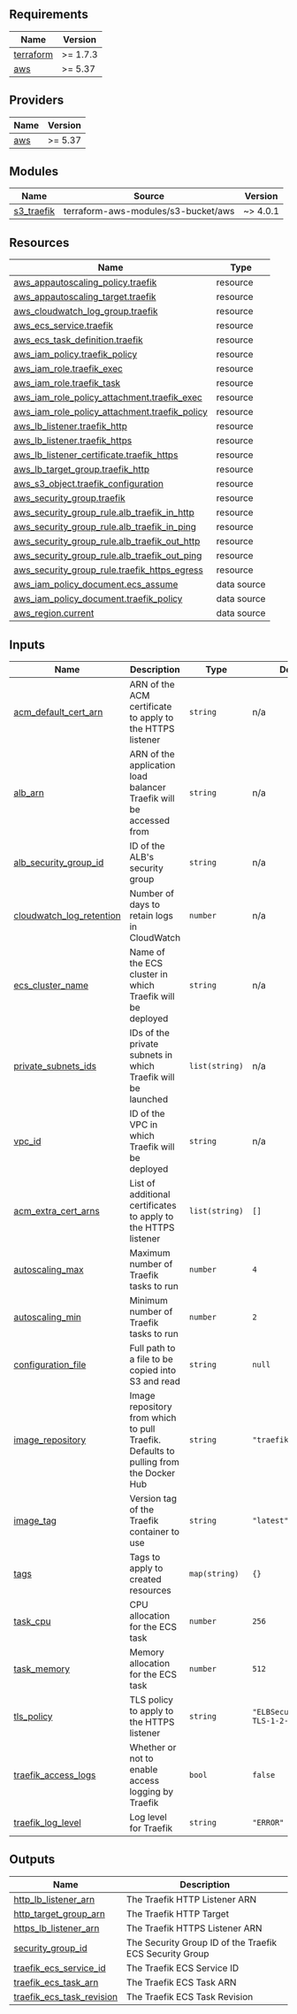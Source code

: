 <!-- BEGIN_TF_DOCS -->
## Requirements

| Name | Version |
|------|---------|
| <a name="requirement_terraform"></a> [terraform](#requirement\_terraform) | >= 1.7.3 |
| <a name="requirement_aws"></a> [aws](#requirement\_aws) | >= 5.37 |

## Providers

| Name | Version |
|------|---------|
| <a name="provider_aws"></a> [aws](#provider\_aws) | >= 5.37 |

## Modules

| Name | Source | Version |
|------|--------|---------|
| <a name="module_s3_traefik"></a> [s3\_traefik](#module\_s3\_traefik) | terraform-aws-modules/s3-bucket/aws | ~> 4.0.1 |

## Resources

| Name | Type |
|------|------|
| [aws_appautoscaling_policy.traefik](https://registry.terraform.io/providers/hashicorp/aws/latest/docs/resources/appautoscaling_policy) | resource |
| [aws_appautoscaling_target.traefik](https://registry.terraform.io/providers/hashicorp/aws/latest/docs/resources/appautoscaling_target) | resource |
| [aws_cloudwatch_log_group.traefik](https://registry.terraform.io/providers/hashicorp/aws/latest/docs/resources/cloudwatch_log_group) | resource |
| [aws_ecs_service.traefik](https://registry.terraform.io/providers/hashicorp/aws/latest/docs/resources/ecs_service) | resource |
| [aws_ecs_task_definition.traefik](https://registry.terraform.io/providers/hashicorp/aws/latest/docs/resources/ecs_task_definition) | resource |
| [aws_iam_policy.traefik_policy](https://registry.terraform.io/providers/hashicorp/aws/latest/docs/resources/iam_policy) | resource |
| [aws_iam_role.traefik_exec](https://registry.terraform.io/providers/hashicorp/aws/latest/docs/resources/iam_role) | resource |
| [aws_iam_role.traefik_task](https://registry.terraform.io/providers/hashicorp/aws/latest/docs/resources/iam_role) | resource |
| [aws_iam_role_policy_attachment.traefik_exec](https://registry.terraform.io/providers/hashicorp/aws/latest/docs/resources/iam_role_policy_attachment) | resource |
| [aws_iam_role_policy_attachment.traefik_policy](https://registry.terraform.io/providers/hashicorp/aws/latest/docs/resources/iam_role_policy_attachment) | resource |
| [aws_lb_listener.traefik_http](https://registry.terraform.io/providers/hashicorp/aws/latest/docs/resources/lb_listener) | resource |
| [aws_lb_listener.traefik_https](https://registry.terraform.io/providers/hashicorp/aws/latest/docs/resources/lb_listener) | resource |
| [aws_lb_listener_certificate.traefik_https](https://registry.terraform.io/providers/hashicorp/aws/latest/docs/resources/lb_listener_certificate) | resource |
| [aws_lb_target_group.traefik_http](https://registry.terraform.io/providers/hashicorp/aws/latest/docs/resources/lb_target_group) | resource |
| [aws_s3_object.traefik_configuration](https://registry.terraform.io/providers/hashicorp/aws/latest/docs/resources/s3_object) | resource |
| [aws_security_group.traefik](https://registry.terraform.io/providers/hashicorp/aws/latest/docs/resources/security_group) | resource |
| [aws_security_group_rule.alb_traefik_in_http](https://registry.terraform.io/providers/hashicorp/aws/latest/docs/resources/security_group_rule) | resource |
| [aws_security_group_rule.alb_traefik_in_ping](https://registry.terraform.io/providers/hashicorp/aws/latest/docs/resources/security_group_rule) | resource |
| [aws_security_group_rule.alb_traefik_out_http](https://registry.terraform.io/providers/hashicorp/aws/latest/docs/resources/security_group_rule) | resource |
| [aws_security_group_rule.alb_traefik_out_ping](https://registry.terraform.io/providers/hashicorp/aws/latest/docs/resources/security_group_rule) | resource |
| [aws_security_group_rule.traefik_https_egress](https://registry.terraform.io/providers/hashicorp/aws/latest/docs/resources/security_group_rule) | resource |
| [aws_iam_policy_document.ecs_assume](https://registry.terraform.io/providers/hashicorp/aws/latest/docs/data-sources/iam_policy_document) | data source |
| [aws_iam_policy_document.traefik_policy](https://registry.terraform.io/providers/hashicorp/aws/latest/docs/data-sources/iam_policy_document) | data source |
| [aws_region.current](https://registry.terraform.io/providers/hashicorp/aws/latest/docs/data-sources/region) | data source |

## Inputs

| Name | Description | Type | Default | Required |
|------|-------------|------|---------|:--------:|
| <a name="input_acm_default_cert_arn"></a> [acm\_default\_cert\_arn](#input\_acm\_default\_cert\_arn) | ARN of the ACM certificate to apply to the HTTPS listener | `string` | n/a | yes |
| <a name="input_alb_arn"></a> [alb\_arn](#input\_alb\_arn) | ARN of the application load balancer Traefik will be accessed from | `string` | n/a | yes |
| <a name="input_alb_security_group_id"></a> [alb\_security\_group\_id](#input\_alb\_security\_group\_id) | ID of the ALB's security group | `string` | n/a | yes |
| <a name="input_cloudwatch_log_retention"></a> [cloudwatch\_log\_retention](#input\_cloudwatch\_log\_retention) | Number of days to retain logs in CloudWatch | `number` | n/a | yes |
| <a name="input_ecs_cluster_name"></a> [ecs\_cluster\_name](#input\_ecs\_cluster\_name) | Name of the ECS cluster in which Traefik will be deployed | `string` | n/a | yes |
| <a name="input_private_subnets_ids"></a> [private\_subnets\_ids](#input\_private\_subnets\_ids) | IDs of the private subnets in which Traefik will be launched | `list(string)` | n/a | yes |
| <a name="input_vpc_id"></a> [vpc\_id](#input\_vpc\_id) | ID of the VPC in which Traefik will be deployed | `string` | n/a | yes |
| <a name="input_acm_extra_cert_arns"></a> [acm\_extra\_cert\_arns](#input\_acm\_extra\_cert\_arns) | List of additional certificates to apply to the HTTPS listener | `list(string)` | `[]` | no |
| <a name="input_autoscaling_max"></a> [autoscaling\_max](#input\_autoscaling\_max) | Maximum number of Traefik tasks to run | `number` | `4` | no |
| <a name="input_autoscaling_min"></a> [autoscaling\_min](#input\_autoscaling\_min) | Minimum number of Traefik tasks to run | `number` | `2` | no |
| <a name="input_configuration_file"></a> [configuration\_file](#input\_configuration\_file) | Full path to a file to be copied into S3 and read | `string` | `null` | no |
| <a name="input_image_repository"></a> [image\_repository](#input\_image\_repository) | Image repository from which to pull Traefik. Defaults to pulling from the Docker Hub | `string` | `"traefik"` | no |
| <a name="input_image_tag"></a> [image\_tag](#input\_image\_tag) | Version tag of the Traefik container to use | `string` | `"latest"` | no |
| <a name="input_tags"></a> [tags](#input\_tags) | Tags to apply to created resources | `map(string)` | `{}` | no |
| <a name="input_task_cpu"></a> [task\_cpu](#input\_task\_cpu) | CPU allocation for the ECS task | `number` | `256` | no |
| <a name="input_task_memory"></a> [task\_memory](#input\_task\_memory) | Memory allocation for the ECS task | `number` | `512` | no |
| <a name="input_tls_policy"></a> [tls\_policy](#input\_tls\_policy) | TLS policy to apply to the HTTPS listener | `string` | `"ELBSecurityPolicy-TLS-1-2-2017-01"` | no |
| <a name="input_traefik_access_logs"></a> [traefik\_access\_logs](#input\_traefik\_access\_logs) | Whether or not to enable access logging by Traefik | `bool` | `false` | no |
| <a name="input_traefik_log_level"></a> [traefik\_log\_level](#input\_traefik\_log\_level) | Log level for Traefik | `string` | `"ERROR"` | no |

## Outputs

| Name | Description |
|------|-------------|
| <a name="output_http_lb_listener_arn"></a> [http\_lb\_listener\_arn](#output\_http\_lb\_listener\_arn) | The Traefik HTTP Listener ARN |
| <a name="output_http_target_group_arn"></a> [http\_target\_group\_arn](#output\_http\_target\_group\_arn) | The Traefik HTTP Target |
| <a name="output_https_lb_listener_arn"></a> [https\_lb\_listener\_arn](#output\_https\_lb\_listener\_arn) | The Traefik HTTPS Listener ARN |
| <a name="output_security_group_id"></a> [security\_group\_id](#output\_security\_group\_id) | The Security Group ID of the Traefik ECS Security Group |
| <a name="output_traefik_ecs_service_id"></a> [traefik\_ecs\_service\_id](#output\_traefik\_ecs\_service\_id) | The Traefik ECS Service ID |
| <a name="output_traefik_ecs_task_arn"></a> [traefik\_ecs\_task\_arn](#output\_traefik\_ecs\_task\_arn) | The Traefik ECS Task ARN |
| <a name="output_traefik_ecs_task_revision"></a> [traefik\_ecs\_task\_revision](#output\_traefik\_ecs\_task\_revision) | The Traefik ECS Task Revision |
<!-- END_TF_DOCS -->